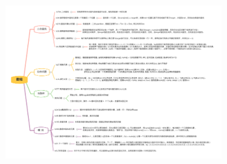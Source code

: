 ![](https://github.com/RossVermouth/algorithm/blob/main/%E9%99%84%E4%BB%B6/%E6%95%B0%E7%BB%84%E5%AF%BC%E8%88%AA.png)
